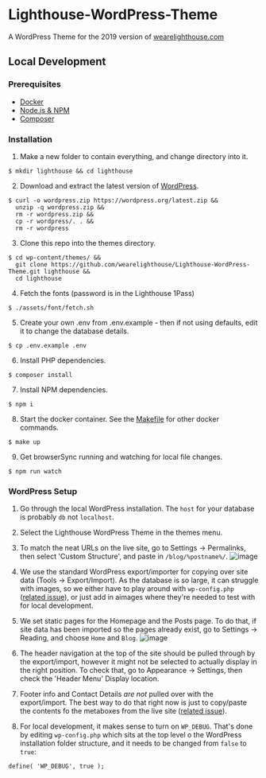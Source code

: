 # Lighthouse-WordPress-Theme

A WordPress Theme for the 2019 version of [wearelighthouse.com](https://wearelighthouse.com/)


## Local Development

### Prerequisites

- [Docker](https://www.docker.com/get-started)
- [Node.js & NPM](https://nodejs.org/en/)
- [Composer](https://getcomposer.org/)


### Installation

1. Make a new folder to contain everything, and change directory into it.
```
$ mkdir lighthouse && cd lighthouse
```

2. Download and extract the latest version of [WordPress](https://wordpress.org/download/).
```
$ curl -o wordpress.zip https://wordpress.org/latest.zip &&
  unzip -q wordpress.zip &&
  rm -r wordpress.zip &&
  cp -r wordpress/. . &&
  rm -r wordpress
```

3. Clone this repo into the themes directory.
```
$ cd wp-content/themes/ &&
  git clone https://github.com/wearelighthouse/Lighthouse-WordPress-Theme.git lighthouse &&
  cd lighthouse
```

4. Fetch the fonts (password is in the Lighthouse 1Pass)
```
$ ./assets/font/fetch.sh
```

5. Create your own .env from .env.example - then if not using defaults, edit it to change the database details.
```
$ cp .env.example .env
```

6. Install PHP dependencies.
```
$ composer install
```

7. Install NPM dependencies.
```
$ npm i
```

8. Start the docker container. See the [Makefile](/Makefile) for other docker commands.
```
$ make up
```

9. Get browserSync running and watching for local file changes.
```
$ npm run watch
```

### WordPress Setup

1. Go through the local WordPress installation. The `host` for your database is probably `db` not `localhost`.

2. Select the Lighthouse WordPress Theme in the themes menu.

3. To match the neat URLs on the live site, go to Settings -> Permalinks, then select 'Custom Structure', and paste in `/blog/%postname%/`.
   ![image](https://user-images.githubusercontent.com/462459/190123657-da72e0ba-22fb-4ca3-876e-9b43a0fd4de1.png)

4. We use the standard WordPress export/importer for copying over site data (Tools -> Export/Import). As the database is so large, it can struggle with images, so we either have to play around with `wp-config.php` ([related issue](https://github.com/wearelighthouse/Lighthouse-WordPress-Theme/issues/48)), or just add in aimages where they're needed to test with for local development.

5. We set static pages for the Homepage and the Posts page. To do that, if site data has been imported so the pages already exist, go to Settings -> Reading, and choose `Home` and `Blog`.
   ![image](https://user-images.githubusercontent.com/462459/190124381-f91b3099-24a4-4748-9fee-acd10ca6c97f.png)
   
6. The header navigation at the top of the site should be pulled through by the export/import, however it might not be selected to actually display in the right position. To check that, go to Appearance -> Settings, then check the 'Header Menu' Display location.

7. Footer info and Contact Details _are not_ pulled over with the export/import. The best way to do that right now is just to copy/paste the contents fo the metaboxes from the live site ([related issue](https://github.com/wearelighthouse/Lighthouse-WordPress-Theme/issues/49)).

8. For local development, it makes sense to turn on `WP_DEBUG`. That's done by editing `wp-config.php` which sits at the top level o the WordPress installation folder structure, and it needs to be changed from `false` to `true`:  
```
define( 'WP_DEBUG', true );
```
